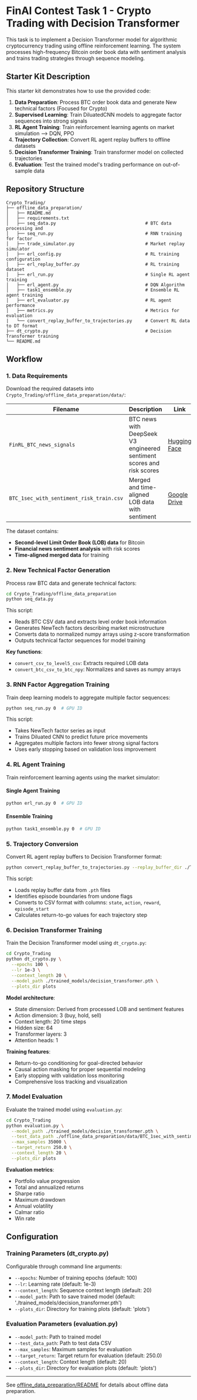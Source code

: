 # FinAI Contest Task 1  - Crypto Trading with Decision Transformer

This task is to implement a Decision Transformer model for algorithmic cryptocurrency trading using offline reinforcement learning. The system processes high-frequency Bitcoin order book data with sentiment analysis and trains trading strategies through sequence modeling.

## Starter Kit Description

This starter kit demonstrates how to use the provided code:

1. **Data Preparation**: Process BTC order book data and generate New technical factors (Focused for Crypto)
2. **Supervised Learning**: Train DiluatedCNN models to aggregate factor sequences into strong signals  
3. **RL Agent Training**: Train reinforcement learning agents on market simulation --> DQN, PPO
4. **Trajectory Collection**: Convert RL agent replay buffers to offline datasets
5. **Decision Transformer Training**: Train transformer model on collected trajectories
6. **Evaluation**: Test the trained model's trading performance on out-of-sample data

## Repository Structure

```
Crypto_Trading/
├── offline_data_preparation/
│   ├── README.md                                     
│   ├── requirements.txt                             
│   ├── seq_data.py                                  # BTC data processing and 
│   ├── seq_run.py                                   # RNN training for factor 
│   ├── trade_simulator.py                           # Market replay simulator
│   ├── erl_config.py                                # RL training configuration
│   ├── erl_replay_buffer.py                         # RL training dataset 
│   ├── erl_run.py                                   # Single RL agent training
│   ├── erl_agent.py                                 # DQN Algorithm
│   ├── task1_ensemble.py                            # Ensemble RL agent training
│   ├── erl_evaluator.py                             # RL agent performance 
│   ├── metrics.py                                   # Metrics for evaluation
|   └── convert_replay_buffer_to_trajectories.py     # Convert RL data to DT format
├── dt_crypto.py                                     # Decision Transformer training
└── README.md                                        
```

## Workflow

### 1. Data Requirements

Download the required datasets into `Crypto_Trading/offline_data_preparation/data/`:

| **Filename** | **Description** | **Link** |
|--------------|-----------------|----------|
| `FinRL_BTC_news_signals` | BTC news with DeepSeek V3 engineered sentiment scores and risk scores | [Hugging Face](https://huggingface.co/datasets/SecureFinAI-Lab/FinRL_BTC_news_signals) |
| `BTC_1sec_with_sentiment_risk_train.csv` | Merged and time-aligned LOB data with sentiment | [Google Drive](https://drive.google.com/drive/folders/1rV9tJ0T2iWNJ-g3TI4Qgqy0cVf_Zqzqp?usp=sharing) |

The dataset contains:

- **Second-level Limit Order Book (LOB) data** for Bitcoin
- **Financial news sentiment analysis** with risk scores
- **Time-aligned merged data** for training

### 2. New Technical Factor Generation

Process raw BTC data and generate technical factors:

```bash
cd Crypto_Trading/offline_data_preparation
python seq_data.py
```

This script:

- Reads BTC CSV data and extracts level order book information
- Generates NewTech factors describing market microstructure
- Converts data to normalized numpy arrays using z-score transformation
- Outputs technical factor sequences for model training

**Key functions**:

- `convert_csv_to_level5_csv`: Extracts required LOB data
- `convert_btc_csv_to_btc_npy`: Normalizes and saves as numpy arrays

### 3. RNN Factor Aggregation Training

Train deep learning models to aggregate multiple factor sequences:

```bash
python seq_run.py 0  # GPU ID
```

This script:

- Takes NewTech factor series as input
- Trains Diluated CNN to predict future price movements
- Aggregates multiple factors into fewer strong signal factors
- Uses early stopping based on validation loss improvement


### 4. RL Agent Training

Train reinforcement learning agents using the market simulator:

#### Single Agent Training

```bash
python erl_run.py 0  # GPU ID
```

#### Ensemble Training

```bash
python task1_ensemble.py 0  # GPU ID
```

### 5. Trajectory Conversion

Convert RL agent replay buffers to Decision Transformer format:

```bash
python convert_replay_buffer_to_trajectories.py --replay_buffer_dir ./TradeSimulator-v0_D3QN_0 --output_file ../crypto_trajectories.csv
```

This script:
- Loads replay buffer data from `.pth` files
- Identifies episode boundaries from undone flags
- Converts to CSV format with columns: `state`, `action`, `reward`, `episode_start`
- Calculates return-to-go values for each trajectory step

### 6. Decision Transformer Training

Train the Decision Transformer model using `dt_crypto.py`:

```bash
cd Crypto_Trading
python dt_crypto.py \
  --epochs 100 \
  --lr 1e-3 \
  --context_length 20 \
  --model_path ./trained_models/decision_transformer.pth \
  --plots_dir plots
```

**Model architecture**:

- State dimension: Derived from processed LOB and sentiment features
- Action dimension: 3 (buy, hold, sell)
- Context length: 20 time steps
- Hidden size: 64
- Transformer layers: 3
- Attention heads: 1

**Training features**:

- Return-to-go conditioning for goal-directed behavior
- Causal action masking for proper sequential modeling
- Early stopping with validation loss monitoring
- Comprehensive loss tracking and visualization

### 7. Model Evaluation

Evaluate the trained model using `evaluation.py`:

```bash
cd Crypto_Trading
python evaluation.py \
  --model_path ./trained_models/decision_transformer.pth \
  --test_data_path ./offline_data_preparation/data/BTC_1sec_with_sentiment_risk_test.csv \
  --max_samples 35000 \
  --target_return 250.0 \
  --context_length 20 \
  --plots_dir plots
```

**Evaluation metrics**:

- Portfolio value progression
- Total and annualized returns
- Sharpe ratio
- Maximum drawdown
- Annual volatility
- Calmar ratio
- Win rate

## Configuration

### Training Parameters (dt_crypto.py)

Configurable through command line arguments:
- `--epochs`: Number of training epochs (default: 100)
- `--lr`: Learning rate (default: 1e-3)
- `--context_length`: Sequence context length (default: 20)
- `--model_path`: Path to save trained model (default: './trained_models/decision_transformer.pth')
- `--plots_dir`: Directory for training plots (default: 'plots')

### Evaluation Parameters (evaluation.py)

- `--model_path`: Path to trained model
- `--test_data_path`: Path to test data CSV
- `--max_samples`: Maximum samples for evaluation
- `--target_return`: Target return for evaluation (default: 250.0)
- `--context_length`: Context length (default: 20)
- `--plots_dir`: Directory for evaluation plots (default: 'plots')

---

See [offline_data_preparation/README](offline_data_preparation/README.md) for details about offline data preparation.
